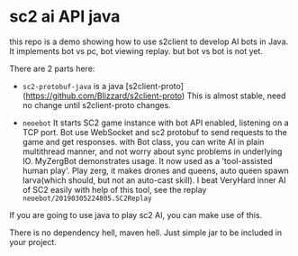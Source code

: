 # sc2 ai API java

this repo is a demo showing how to use s2client to develop AI bots in Java.
It implements bot vs pc, bot viewing replay. but bot vs bot is not yet.

There are 2 parts here:
* `sc2-protobuf-java`
    is a java [s2client-proto] (https://github.com/Blizzard/s2client-proto)
    This is almost stable, need no change until s2client-proto changes.

* `neoebot`
    It starts SC2 game instance with bot API enabled, listening on a TCP port.
    Bot use WebSocket and sc2 protobuf to send requests to the game and get responses. 
    with Bot class, you can write AI in plain multithread manner, and not worry about sync problems in underlying IO. 
    MyZergBot demonstrates usage. It now used as a 'tool-assisted human play'. 
    Play zerg, it makes drones and queens, auto queen spawn larva(which should, but not an auto-cast skill).
    I beat VeryHard inner AI of SC2 easily with help of this tool, see the replay `neoebot/20190305224805.SC2Replay`
    
If you are going to use java to play sc2 AI, you can make use of this.

There is no dependency hell, maven hell. Just simple jar to be included in your project.


